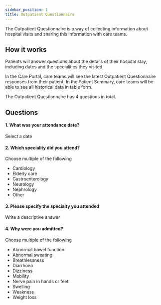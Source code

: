 ```yaml
---
sidebar_position: 1
title: Outpatient Questionnaire
---
```


The Outpatient Questionnaire is a way of collecting information about hospital visits and sharing this information with care teams. 

## How it works

Patients will answer questions about the details of their hospital stay, including dates and the specialities they visited. 

In the Care Portal, care teams will see the latest Outpatient Questionnaire responses from their patient. In the Patient Summary, care teams will be able to see all historical data in table form.

The Outpatient Questionnaire has 4 questions in total.

## Questions

#### 1. What was your attendance date?

Select a date

#### 2. Which speciality did you attend?

Choose multiple of the following
- Cardiology
- Elderly care
- Gastroenterology
- Neurology
- Nephrology
- Other

#### 3. Please specify the specialty you attended

Write a descriptive answer

#### 4. Why were you admitted?

Choose multiple of the following
- Abnormal bowel function
- Abnormal sweating 
- Breathlessness 
- Diarrhoea
- Dizziness
- Mobility 
- Nerve pain in hands or feet
- Swelling 
- Weakness
- Weight loss

